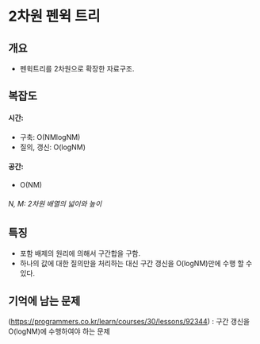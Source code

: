 # 2차원 펜윅 트리

## 개요
* 펜윅트리를 2차원으로 확장한 자료구조.

## 복잡도
#### 시간: 
* 구축: O(NMlogNM)
* 질의, 갱신: O(logNM)

#### 공간:
* O(NM)
###### N, M: 2차원 배열의 넓이와 높이

## 특징
* 포함 배제의 원리에 의해서 구간합을 구함.
* 하나의 값에 대한 질의만을 처리하는 대신 구간 갱신을 O(logNM)만에 수행 할 수있다.

## 기억에 남는 문제
(https://programmers.co.kr/learn/courses/30/lessons/92344) : 구간 갱신을 O(logNM)에 수행하여야 하는 문제
